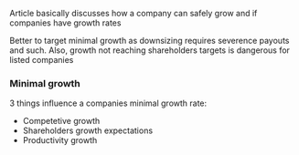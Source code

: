 Article basically discusses how a company can safely grow and if companies have growth rates

Better to target minimal growth as downsizing requires severence payouts and such. Also, growth not reaching shareholders targets is dangerous for listed companies

### Minimal growth
3 things influence a companies minimal growth rate:

- Competetive growth
- Shareholders growth expectations 
- Productivity growth
